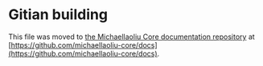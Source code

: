 Gitian building
================

This file was moved to [the Michaellaoliu Core documentation repository](https://github.com/michaellaoliu-core/docs/blob/master/gitian-building.md) at [https://github.com/michaellaoliu-core/docs](https://github.com/michaellaoliu-core/docs).
